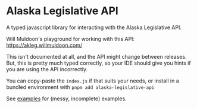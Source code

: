 # Alaska Legislative API

A typed javascript library for interacting with the Alaska Legislative API.

Will Muldoon's playground for working with this API: https://akleg.willmuldoon.com/

This isn't documented at all, and the API might change between releases.
But, this is pretty much typed correctly, so your IDE should give you
hints if you are using the API incorrectly.

You can copy-paste the `index.js` if that suits your needs, or install in a bundled
environment with `pnpm add alaska-legislative-api`

See [examples](examples/) for (messy, incomplete) examples.